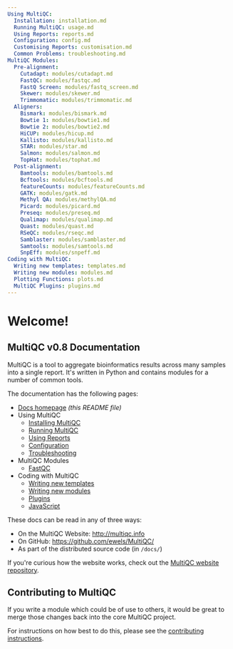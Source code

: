 ```yaml
---
Using MultiQC:
  Installation: installation.md
  Running MultiQC: usage.md
  Using Reports: reports.md
  Configuration: config.md
  Customising Reports: customisation.md
  Common Problems: troubleshooting.md
MultiQC Modules:
  Pre-alignment:
    Cutadapt: modules/cutadapt.md
    FastQC: modules/fastqc.md
    FastQ Screen: modules/fastq_screen.md
    Skewer: modules/skewer.md
    Trimmomatic: modules/trimmomatic.md
  Aligners:
    Bismark: modules/bismark.md
    Bowtie 1: modules/bowtie1.md
    Bowtie 2: modules/bowtie2.md
    HiCUP: modules/hicup.md
    Kallisto: modules/kallisto.md
    STAR: modules/star.md
    Salmon: modules/salmon.md
    TopHat: modules/tophat.md
  Post-alignment:
    Bamtools: modules/bamtools.md
    Bcftools: modules/bcftools.md
    featureCounts: modules/featureCounts.md
    GATK: modules/gatk.md
    Methyl QA: modules/methylQA.md
    Picard: modules/picard.md
    Preseq: modules/preseq.md
    Qualimap: modules/qualimap.md
    Quast: modules/quast.md
    RSeQC: modules/rseqc.md
    Samblaster: modules/samblaster.md
    Samtools: modules/samtools.md
    SnpEff: modules/snpeff.md
Coding with MultiQC:
  Writing new templates: templates.md
  Writing new modules: modules.md
  Plotting Functions: plots.md
  MultiQC Plugins: plugins.md
---
```


# Welcome!

## MultiQC v0.8 Documentation

MultiQC is a tool to aggregate bioinformatics results across many samples
into a single report. It's written in Python and contains modules for a number
of common tools.

The documentation has the following pages:

 - [Docs homepage](README.md) _(this README file)_
 - Using MultiQC
   - [Installing MultiQC](installation.md)
   - [Running MultiQC](usage.md)
   - [Using Reports](reports.md)
   - [Configuration](config.md)
   - [Troubleshooting](troubleshooting.md)
 - MultiQC Modules
   - [FastQC](fastqc.md)
 - Coding with MultiQC
   - [Writing new templates](templates.md)
   - [Writing new modules](modules.md)
   - [Plugins](plugins.md)
   - [JavaScript](javascript.md)

These docs can be read in any of three ways:
 - On the MultiQC Website: http://multiqc.info
 - On GitHub: https://github.com/ewels/MultiQC/
 - As part of the distributed source code (in `/docs/`)
 
If you're curious how the website works, check out the
[MultiQC website repository](https://github.com/ewels/MultiQC_website).

## Contributing to MultiQC

If you write a module which could be of use to others, it would be great to
merge those changes back into the core MultiQC project.

For instructions on how best to do this, please see the
[contributing instructions](https://github.com/ewels/MultiQC/blob/master/CONTRIBUTING.md).
